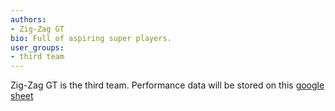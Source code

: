 ```yaml
---
authors:
- Zig-Zag GT
bio: Full of aspiring super players.
user_groups: 
- third team
---
```


Zig-Zag GT is the third team.
Performance data will be stored on this [google sheet](https://docs.google.com/spreadsheets/d/1oGTfeDSjWoqHaOZYrw09kMxP42bo_sBBVVKJbEThsMI/edit?usp=sharing)